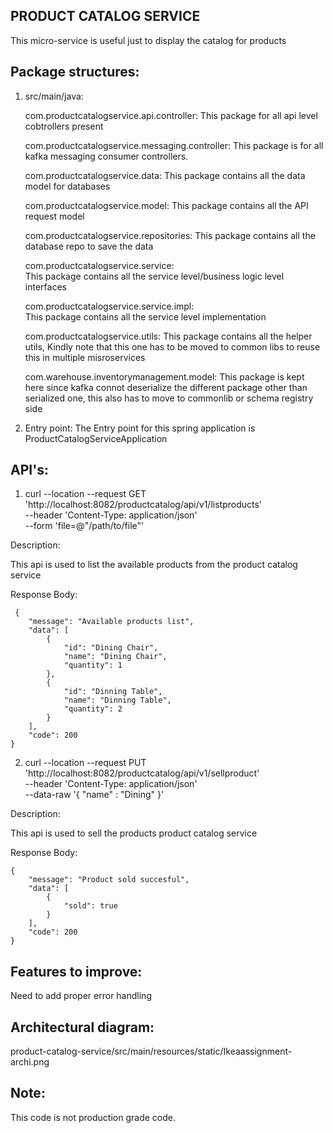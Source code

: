 PRODUCT CATALOG SERVICE
---

This micro-service is useful just to display the catalog for products

Package structures:
---
1. src/main/java:

     com.productcatalogservice.api.controller:
       This package for all api level cobtrollers present
       
     com.productcatalogservice.messaging.controller:
       This package is for all kafka messaging consumer controllers.
       
     com.productcatalogservice.data:
       This package contains all the data model for databases
       
     com.productcatalogservice.model:
       This package contains all the API request model
       
     com.productcatalogservice.repositories:
       This package contains all the database repo to save the data
       
     com.productcatalogservice.service:   
       This package contains all the service level/business logic level interfaces
       
     com.productcatalogservice.service.impl:     
        This package contains all the service level implementation
        
     com.productcatalogservice.utils:
        This package contains all the helper utils, Kindly note that this one has to be moved to common libs to reuse this in multiple misroservices
        
      com.warehouse.inventorymanagement.model:
         This package is kept here since kafka connot deserialize the different package other than serialized one, this also has to move to commonlib or schema registry side
         
         
         
2. Entry point:
   The Entry point for this spring application is ProductCatalogServiceApplication
   
   
API's:
---

1. curl --location --request GET 'http://localhost:8082/productcatalog/api/v1/listproducts' \
--header 'Content-Type: application/json' \
--form 'file=@"/path/to/file"'

Description:

  This api is used to list the available products from the product catalog service
  
Response Body:

```
 {
    "message": "Available products list",
    "data": [
        {
            "id": "Dining Chair",
            "name": "Dining Chair",
            "quantity": 1
        },
        {
            "id": "Dinning Table",
            "name": "Dinning Table",
            "quantity": 2
        }
    ],
    "code": 200
}
```


2. curl --location --request PUT 'http://localhost:8082/productcatalog/api/v1/sellproduct' \
--header 'Content-Type: application/json' \
--data-raw '{
    "name" : "Dining"
}'

Description:

  This api is used to sell the products product catalog service
  
Response Body:

```
{
    "message": "Product sold succesful",
    "data": [
        {
            "sold": true
        }
    ],
    "code": 200
}
```

Features to improve:
---
Need to add proper error handling


Architectural diagram:
--
product-catalog-service/src/main/resources/static/Ikeaassignment-archi.png


Note:
---
This code is not production grade code.
        
